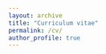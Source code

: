 ```yaml
---
layout: archive
title: "Curriculum vitae"
permalink: /cv/
author_profile: true
---
```


<div id="cv"></div>


<script src="/js/pdfobject.js"></script>
<script>PDFObject.embed("/images/CV_González_Rubén.pdf", "#cv");</script>


